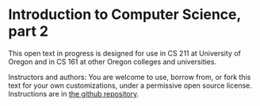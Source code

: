 # Introduction to Computer Science, part 2

This open text in progress is designed for use in CS 211 at 
University of Oregon and in CS 161 at other Oregon colleges and 
universities.

Instructors and authors: You are welcome to use, borrow from, or 
fork this text for your own customizations, under a permissive
open source license.  Instructions are in
[the github repository](https://github.com/UO-CS-OER/CS211-text). 


```{tableofcontents}
```


